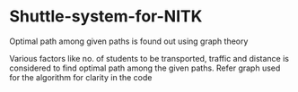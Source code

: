# Shuttle-system-for-NITK
Optimal path among given paths is found out using graph theory

Various factors like no. of students to be transported, traffic and distance is considered to find optimal path among the given paths. Refer graph used for the algorithm for clarity in the code
